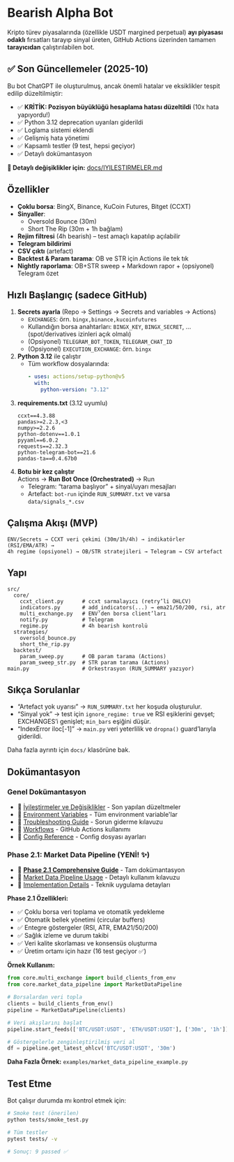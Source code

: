 # Bearish Alpha Bot

Kripto türev piyasalarında (özellikle USDT margined perpetual) **ayı piyasası odaklı** fırsatları tarayıp sinyal üreten, GitHub Actions üzerinden tamamen **tarayıcıdan** çalıştırılabilen bot.

## ✅ Son Güncellemeler (2025-10)

Bu bot ChatGPT ile oluşturulmuş, ancak önemli hatalar ve eksiklikler tespit edilip düzeltilmiştir:

- ✅ **KRİTİK: Pozisyon büyüklüğü hesaplama hatası düzeltildi** (10x hata yapıyordu!)
- ✅ Python 3.12 deprecation uyarıları giderildi
- ✅ Loglama sistemi eklendi
- ✅ Gelişmiş hata yönetimi
- ✅ Kapsamlı testler (9 test, hepsi geçiyor)
- ✅ Detaylı dokümantasyon

**📖 Detaylı değişiklikler için:** [docs/IYILESTIRMELER.md](docs/IYILESTIRMELER.md)

## Özellikler
- **Çoklu borsa**: BingX, Binance, KuCoin Futures, Bitget (CCXT)
- **Sinyaller**:
  - Oversold Bounce (30m)
  - Short The Rip (30m + 1h bağlam)
- **Rejim filtresi** (4h bearish) – test amaçlı kapatılıp açılabilir
- **Telegram bildirimi**
- **CSV çıktı** (artefact)
- **Backtest & Param tarama**: OB ve STR için Actions ile tek tık
- **Nightly raporlama**: OB+STR sweep + Markdown rapor + (opsiyonel) Telegram özet

## Hızlı Başlangıç (sadece GitHub)
1. **Secrets ayarla** (Repo → Settings → Secrets and variables → Actions)
   - `EXCHANGES`: örn. `bingx,binance,kucoinfutures`
   - Kullandığın borsa anahtarları: `BINGX_KEY`, `BINGX_SECRET`, … (spot/derivatives izinleri açık olmalı)
   - (Opsiyonel) `TELEGRAM_BOT_TOKEN`, `TELEGRAM_CHAT_ID`
   - (Opsiyonel) `EXECUTION_EXCHANGE`: örn. `bingx`
2. **Python 3.12** ile çalıştır
   - Tüm workflow dosyalarında:
     ```yaml
     - uses: actions/setup-python@v5
       with:
         python-version: "3.12"
     ```
3. **requirements.txt** (3.12 uyumlu)
   ```text
   ccxt==4.3.88
   pandas>=2.2.3,<3
   numpy>=2.2.6
   python-dotenv==1.0.1
   pyyaml==6.0.2
   requests==2.32.3
   python-telegram-bot==21.6
   pandas-ta==0.4.67b0
   ```
4. **Botu bir kez çalıştır**  
   Actions → **Run Bot Once (Orchestrated)** → Run  
   - Telegram: “tarama başlıyor” + sinyal/uyarı mesajları  
   - Artefact: `bot-run` içinde `RUN_SUMMARY.txt` ve varsa `data/signals_*.csv`

## Çalışma Akışı (MVP)
```
ENV/Secrets → CCXT veri çekimi (30m/1h/4h) → indikatörler (RSI/EMA/ATR) →
4h regime (opsiyonel) → OB/STR stratejileri → Telegram → CSV artefact
```

## Yapı
```
src/
  core/
    ccxt_client.py      # ccxt sarmalayıcı (retry’li OHLCV)
    indicators.py       # add_indicators(...) → ema21/50/200, rsi, atr
    multi_exchange.py   # ENV’den borsa client’ları
    notify.py           # Telegram
    regime.py           # 4h bearish kontrolü
  strategies/
    oversold_bounce.py
    short_the_rip.py
  backtest/
    param_sweep.py      # OB param tarama (Actions)
    param_sweep_str.py  # STR param tarama (Actions)
main.py                 # Orkestrasyon (RUN_SUMMARY yazıyor)
```

## Sıkça Sorulanlar
- “Artefact yok uyarısı” → `RUN_SUMMARY.txt` her koşuda oluşturulur.  
- “Sinyal yok” → test için `ignore_regime: true` ve RSI eşiklerini gevşet; EXCHANGES’i genişlet; `min_bars` eşiğini düşür.  
- “IndexError iloc[-1]” → `main.py` veri yeterlilik ve `dropna()` guard’larıyla giderildi.

Daha fazla ayrıntı için `docs/` klasörüne bak.

## Dokümantasyon

### Genel Dokümantasyon
- 📘 [İyileştirmeler ve Değişiklikler](docs/IYILESTIRMELER.md) - Son yapılan düzeltmeler
- 📗 [Environment Variables](docs/ENV_VARIABLES.md) - Tüm environment variable'lar
- 📙 [Troubleshooting Guide](docs/TROUBLESHOOTING.md) - Sorun giderme kılavuzu
- 📕 [Workflows](docs/WORKFLOWS.md) - GitHub Actions kullanımı
- 📓 [Config Reference](docs/CONFIG_REFERENCE.md) - Config dosyası ayarları

### Phase 2.1: Market Data Pipeline (YENİ! ✨)
- 🔷 [**Phase 2.1 Comprehensive Guide**](docs/PHASE2_MARKET_DATA.md) - Tam dokümantasyon
- 🔷 [Market Data Pipeline Usage](docs/market_data_pipeline_usage.md) - Detaylı kullanım kılavuzu
- 🔷 [Implementation Details](IMPLEMENTATION_DATA_AGGREGATOR.md) - Teknik uygulama detayları

**Phase 2.1 Özellikleri:**
- ✅ Çoklu borsa veri toplama ve otomatik yedekleme
- ✅ Otomatik bellek yönetimi (circular buffers)
- ✅ Entegre göstergeler (RSI, ATR, EMA21/50/200)
- ✅ Sağlık izleme ve durum takibi
- ✅ Veri kalite skorlaması ve konsensüs oluşturma
- ✅ Üretim ortamı için hazır (16 test geçiyor ✅)

**Örnek Kullanım:**
```python
from core.multi_exchange import build_clients_from_env
from core.market_data_pipeline import MarketDataPipeline

# Borsalardan veri topla
clients = build_clients_from_env()
pipeline = MarketDataPipeline(clients)

# Veri akışlarını başlat
pipeline.start_feeds(['BTC/USDT:USDT', 'ETH/USDT:USDT'], ['30m', '1h'])

# Göstergelerle zenginleştirilmiş veri al
df = pipeline.get_latest_ohlcv('BTC/USDT:USDT', '30m')
```

**Daha Fazla Örnek:** `examples/market_data_pipeline_example.py`

## Test Etme

Bot çalışır durumda mı kontrol etmek için:

```bash
# Smoke test (önerilen)
python tests/smoke_test.py

# Tüm testler
pytest tests/ -v

# Sonuç: 9 passed ✅
```
